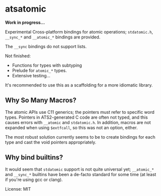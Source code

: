 # atsatomic

__Work in progress...__

Experimental Cross-platform bindings for atomic operations;
`stdatomic.h`, `__sync_*` and `__atomic_*` bindings are provided.

The `__sync` bindings do not support lists.

Not finished:
- Functions for types with subtyping
- Prelude for `atomic_*` types.
- Extensive testing...

It's recommended to use this as a scaffolding for a more idiomatic library. 

## Why So Many Macros?

The atomic APIs use C11 generics; the pointers must refer to specific
word types.  Pointers in ATS2-generated C code are often not typed, and this causes
errors with `__atomic` and `stdatomic.h`. In addition, macros are not expanded
when using `$extfcall`, so this was not an option, either.  

The most robust solution currently seems to be to create bindings for each type and 
cast the void pointers appropriately. 

## Why bind builtins?

It would seem that `stdatomic` support is not quite universal yet; `__atomic_*` and `__sync_*` 
builtins have been a de-facto standard for some time (at least if you're using gcc or clang).

License: MIT
